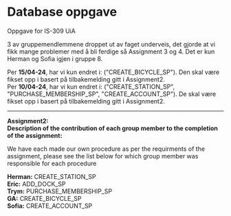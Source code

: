 # Database oppgave
Oppgave for IS-309 UiA

3 av gruppemendlemmene droppet ut av faget underveis, det gjorde at vi fikk mange problemer med å bli ferdige så Assignment 3 og 4.
Det er kun Herman og Sofia igjen i gruppe 8.

Per **15/04-24**, har vi kun endret i: ("CREATE_BICYCLE_SP"). Den skal være fikset opp i basert på tilbakemelding gitt i Assignment2.
<br/>
Per **10/04-24**, har vi kun endret i: ("CREATE_STATION_SP", "PURCHASE_MEMBERSHIP_SP", "CREATE_ACCOUNT_SP"). De skal være fikset opp i basert på tilbakemelding gitt i Assignment2.
<br/>


***
**Assignment2:** <br/>
**Description of the contribution of each group member to the completion of the assignment:** <br />

We have each made our own procedure as per the requirments of the assignment, please see the list below for which group member was responsible for each procedure <br />


**Herman:** CREATE_STATION_SP <br />
**Eric:** ADD_DOCK_SP <br />
**Trym:** PURCHASE_MEMBERSHIP_SP <br />
**GA:** CREATE_BICYCLE_SP <br />
**Sofia:** CREATE_ACCOUNT_SP <br />
